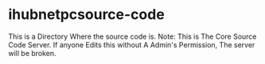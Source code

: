 # ihubnetpcsource-code
This is a Directory Where the source code is.
Note: This is The Core Source Code Server. If anyone Edits this without A Admin's Permission, The server will be broken.
